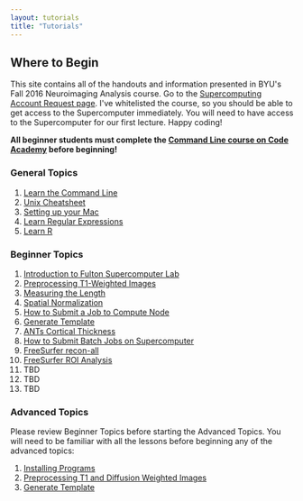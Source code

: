 ```yaml
---
layout: tutorials
title: "Tutorials"
---
```


## Where to Begin

This site contains all of the handouts and information presented in BYU's Fall 2016 Neuroimaging Analysis course. Go to the <a href="https://marylou.byu.edu/account/create/">Supercomputing Account Request page</a>. I've whitelisted the course, so you should be able to get access to the Supercomputer immediately. You will need to have access to the Supercomputer for our first lecture. Happy coding!

**All beginner students must complete the [Command Line course on Code Academy](https://www.codecademy.com/courses/learn-the-command-line) before beginning!**

### General Topics

1. [Learn the Command Line](https://www.codecademy.com/learn/learn-the-command-line)
2. [Unix Cheatsheet](general/unix-cheat-sheet)
3. [Setting up your Mac](general/setting-up-your-mac)
4. [Learn Regular Expressions](http://regexone.com)
5. [Learn R](general/R)

### Beginner Topics

1. [Introduction to Fulton Supercomputer Lab](general/introduction-to-fulton-supercomputer-lab)
2. [Preprocessing T1-Weighted Images](structural/preprocessing_T1_weighted_images)
3. [Measuring the Length](structural/length)
4. [Spatial Normalization](structural/spatial_normalization)
5. [How to Submit a Job to Compute Node](general/submit-single-job)
6. [Generate Template](structural/template)
7. [ANTs Cortical Thickness](structural/cortical_thickness)
8. [How to Submit Batch Jobs on Supercomputer](general/submit-multiple-jobs)
9. [FreeSurfer recon-all](structural/freesurfer-recon-all)
10. [FreeSurfer ROI Analysis](structural/freesurfer-roi-analysis)
11. TBD
12. TBD
13. TBD

### Advanced Topics

Please review Beginner Topics before starting the Advanced Topics. You will need to be familiar with all the lessons before beginning any of the advanced topics:

1. [Installing Programs](diffusion/advanced-programs)
2. [Preprocessing T1 and Diffusion Weighted Images](diffusion/preprocessing_t1_dwi_weighted_images)
3. [Generate Template](diffusion/template)
